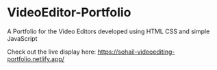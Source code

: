 # VideoEditor-Portfolio

A Portfolio for the Video Editors developed using HTML CSS and simple JavaScript

Check out the live display here: https://sohail-videoediting-portfolio.netlify.app/
